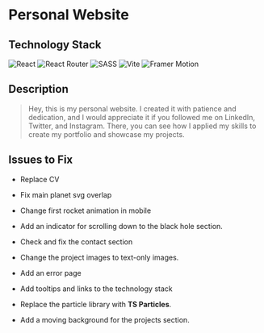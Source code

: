 # Personal Website

## Technology Stack

![React](https://adamaliweb.com/assets/technologies/react.svg)
![React Router](https://adamaliweb.com/assets/technologies/react-router.svg)
![SASS](https://adamaliweb.com/assets/technologies/sass.svg)
![Vite](https://adamaliweb.com/assets/technologies/vite.svg)
![Framer Motion](https://adamaliweb.com/assets/technologies/framer-motion-re.svg)

## Description

> Hey, this is my personal website. I created it with patience and dedication, and I would appreciate it if you followed me on LinkedIn, Twitter, and Instagram. There, you can see how I applied my skills to create my portfolio and showcase my projects.

## Issues to Fix

-   Replace CV
-   Fix main planet svg overlap
-   Change first rocket animation in mobile
-   Add an indicator for scrolling down to the black hole section.
-   Check and fix the contact section
-   Change the project images to text-only images.
-   Add an error page
-   Add tooltips and links to the technology stack

-   Replace the particle library with **TS Particles**.
-   Add a moving background for the projects section.
